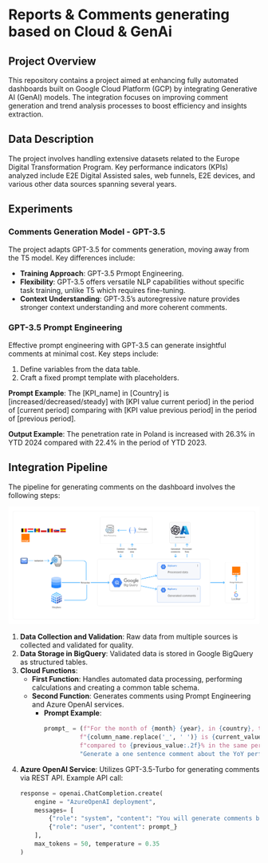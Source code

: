 # Reports & Comments generating based on Cloud & GenAi

## Project Overview

This repository contains a project aimed at enhancing fully automated dashboards built on Google Cloud Platform (GCP) by integrating Generative AI (GenAI) models. The integration focuses on improving comment generation and trend analysis processes to boost efficiency and insights extraction.

## Data Description

The project involves handling extensive datasets related to the Europe Digital Transformation Program. Key performance indicators (KPIs) analyzed include E2E Digital Assisted sales, web funnels, E2E devices, and various other data sources spanning several years.

## Experiments

### Comments Generation Model - GPT-3.5

The project adapts GPT-3.5 for comments generation, moving away from the T5 model. Key differences include:

- **Training Approach**: GPT-3.5 Prmopt Engineering.
- **Flexibility**: GPT-3.5 offers versatile NLP capabilities without specific task training, unlike T5 which requires fine-tuning.
- **Context Understanding**: GPT-3.5’s autoregressive nature provides stronger context understanding and more coherent comments.

### GPT-3.5 Prompt Engineering

Effective prompt engineering with GPT-3.5 can generate insightful comments at minimal cost. Key steps include:

1. Define variables from the data table.
2. Craft a fixed prompt template with placeholders.

**Prompt Example**:
The [KPI_name] in [Country] is [increased/decreased/steady] with [KPI value current period] in the period of [current period] comparing with [KPI value previous period] in the period of [previous period].

**Output Example**:
The penetration rate in Poland is increased with 26.3% in YTD 2024 compared with 22.4% in the period of YTD 2023.


## Integration Pipeline

The pipeline for generating comments on the dashboard involves the following steps:

<img src="images/GPT pipeline.png" alt="Comments Generation Pipeline" width="800">

1. **Data Collection and Validation**: Raw data from multiple sources is collected and validated for quality.
2. **Data Storage in BigQuery**: Validated data is stored in Google BigQuery as structured tables.
3. **Cloud Functions**:
   - **First Function**: Handles automated data processing, performing calculations and creating a common table schema.
   - **Second Function**: Generates comments using Prompt Engineering and Azure OpenAI services. 
     - **Prompt Example**:
       ```python
       prompt_ = (f"For the month of {month} {year}, in {country}, the Year-to-Date (YTD)"
                 f"{column_name.replace('_', ' ')} is {current_value:.2f}%,"
                 f"compared to {previous_value:.2f}% in the same period last year."
                 "Generate a one sentence comment about the YoY performance metric.")
       ```
4. **Azure OpenAI Service**: Utilizes GPT-3.5-Turbo for generating comments via REST API. Example API call:
   ```python
   response = openai.ChatCompletion.create(
       engine = "AzureOpenAI deployment",
       messages= [
           {"role": "system", "content": "You will generate comments based on the given data."},
           {"role": "user", "content": prompt_}
       ],
       max_tokens = 50, temperature = 0.35
   )

